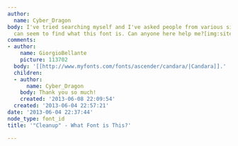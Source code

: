 ```yaml
---
author:
  name: Cyber_Dragon
body: I've tried searching myself and I've asked people from various sites, but nobody
  can seem to find what this font is. Can anyone here help me?[img:sites/default/files/old-images/Untitled-1dh_4075.png]
comments:
- author:
    name: GiorgioBellante
    picture: 113702
  body: '[[http://www.myfonts.com/fonts/ascender/candara/|Candara]].'
  children:
  - author:
      name: Cyber_Dragon
    body: Thank you so much!
    created: '2013-06-08 22:09:54'
  created: '2013-06-04 22:57:21'
date: '2013-06-04 22:37:44'
node_type: font_id
title: '"Cleanup" - What Font is This?'

---
```

